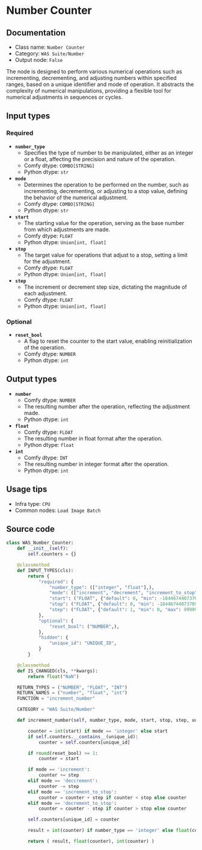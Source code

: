 # Number Counter
## Documentation
- Class name: `Number Counter`
- Category: `WAS Suite/Number`
- Output node: `False`

The node is designed to perform various numerical operations such as incrementing, decrementing, and adjusting numbers within specified ranges, based on a unique identifier and mode of operation. It abstracts the complexity of numerical manipulations, providing a flexible tool for numerical adjustments in sequences or cycles.
## Input types
### Required
- **`number_type`**
    - Specifies the type of number to be manipulated, either as an integer or a float, affecting the precision and nature of the operation.
    - Comfy dtype: `COMBO[STRING]`
    - Python dtype: `str`
- **`mode`**
    - Determines the operation to be performed on the number, such as incrementing, decrementing, or adjusting to a stop value, defining the behavior of the numerical adjustment.
    - Comfy dtype: `COMBO[STRING]`
    - Python dtype: `str`
- **`start`**
    - The starting value for the operation, serving as the base number from which adjustments are made.
    - Comfy dtype: `FLOAT`
    - Python dtype: `Union[int, float]`
- **`stop`**
    - The target value for operations that adjust to a stop, setting a limit for the adjustment.
    - Comfy dtype: `FLOAT`
    - Python dtype: `Union[int, float]`
- **`step`**
    - The increment or decrement step size, dictating the magnitude of each adjustment.
    - Comfy dtype: `FLOAT`
    - Python dtype: `Union[int, float]`
### Optional
- **`reset_bool`**
    - A flag to reset the counter to the start value, enabling reinitialization of the operation.
    - Comfy dtype: `NUMBER`
    - Python dtype: `int`
## Output types
- **`number`**
    - Comfy dtype: `NUMBER`
    - The resulting number after the operation, reflecting the adjustment made.
    - Python dtype: `int`
- **`float`**
    - Comfy dtype: `FLOAT`
    - The resulting number in float format after the operation.
    - Python dtype: `float`
- **`int`**
    - Comfy dtype: `INT`
    - The resulting number in integer format after the operation.
    - Python dtype: `int`
## Usage tips
- Infra type: `CPU`
- Common nodes: `Load Image Batch`


## Source code
```python
class WAS_Number_Counter:
    def __init__(self):
        self.counters = {}

    @classmethod
    def INPUT_TYPES(cls):
        return {
            "required": {
                "number_type": (["integer", "float"],),
                "mode": (["increment", "decrement", "increment_to_stop", "decrement_to_stop"],),
                "start": ("FLOAT", {"default": 0, "min": -18446744073709551615, "max": 18446744073709551615, "step": 0.01}),
                "stop": ("FLOAT", {"default": 0, "min": -18446744073709551615, "max": 18446744073709551615, "step": 0.01}),
                "step": ("FLOAT", {"default": 1, "min": 0, "max": 99999, "step": 0.01}),
            },
            "optional": {
                "reset_bool": ("NUMBER",),
            },
            "hidden": {
                "unique_id": "UNIQUE_ID",
            }
        }

    @classmethod
    def IS_CHANGED(cls, **kwargs):
        return float("NaN")

    RETURN_TYPES = ("NUMBER", "FLOAT", "INT")
    RETURN_NAMES = ("number", "float", "int")
    FUNCTION = "increment_number"

    CATEGORY = "WAS Suite/Number"

    def increment_number(self, number_type, mode, start, stop, step, unique_id, reset_bool=0):

        counter = int(start) if mode == 'integer' else start
        if self.counters.__contains__(unique_id):
            counter = self.counters[unique_id]

        if round(reset_bool) >= 1:
            counter = start

        if mode == 'increment':
            counter += step
        elif mode == 'deccrement':
            counter -= step
        elif mode == 'increment_to_stop':
            counter = counter + step if counter < stop else counter
        elif mode == 'decrement_to_stop':
            counter = counter - step if counter > stop else counter

        self.counters[unique_id] = counter

        result = int(counter) if number_type == 'integer' else float(counter)

        return ( result, float(counter), int(counter) )

```
